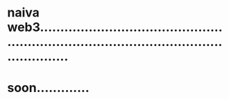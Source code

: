 # naiva web3.................................................................................................................
# soon.............
